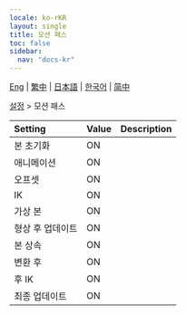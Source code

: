 ```yaml
---
locale: ko-rKR
layout: single
title: 모션 패스
toc: false
sidebar:
  nav: "docs-kr"
---
```

[Eng](/dancexr/menu/2025.4/actor/motion_passes) | [繁中](/tw/dancexr/menu/2025.4/actor/motion_passes) | [日本語](/jp/dancexr/menu/2025.4/actor/motion_passes) | [한국어](/kr/dancexr/menu/2025.4/actor/motion_passes) | [简中](/zh/dancexr/menu/2025.4/actor/motion_passes)

[설정](../menu#설정) > 모션 패스



| Setting | Value | Description |
| :--- | --- | :--- |
| 본 초기화 | ON | 
| 애니메이션 | ON | 
| 오프셋 | ON | 
| IK | ON | 
| 가상 본 | ON | 
| 형상 후 업데이트 | ON | 
| 본 상속 | ON | 
| 변환 후 | ON | 
| 후 IK | ON | 
| 최종 업데이트 | ON | 
